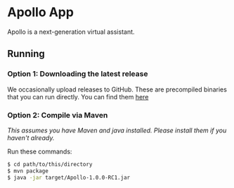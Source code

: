 # Apollo App
Apollo is a next-generation virtual assistant.

## Running
### Option 1: Downloading the latest release
We occasionally upload releases to GitHub. These are precompiled binaries that you can run directly. You can find them [here](https://github.com/AwesomestCode/FutureHacksProject/releases)

### Option 2: Compile via Maven
*This assumes you have Maven and java installed. Please install them if you haven't already.*

Run these commands:
```bash
$ cd path/to/this/directory
$ mvn package
$ java -jar target/Apollo-1.0.0-RC1.jar
```

